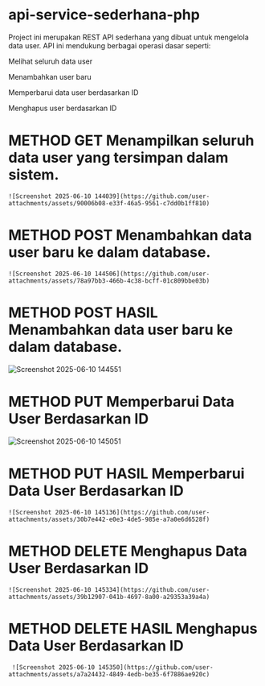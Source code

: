 # api-service-sederhana-php

Project ini merupakan REST API sederhana yang dibuat untuk mengelola data user. API ini mendukung berbagai operasi dasar seperti:

Melihat seluruh data user

Menambahkan user baru

Memperbarui data user berdasarkan ID

Menghapus user berdasarkan ID

# METHOD GET Menampilkan seluruh data user yang tersimpan dalam sistem.
    ![Screenshot 2025-06-10 144039](https://github.com/user-attachments/assets/90006b08-e33f-46a5-9561-c7dd0b1ff810)

# METHOD POST Menambahkan data user baru ke dalam database.
    ![Screenshot 2025-06-10 144506](https://github.com/user-attachments/assets/78a97bb3-466b-4c38-bcff-01c809bbe03b)

# METHOD POST HASIL Menambahkan data user baru ke dalam database.
   ![Screenshot 2025-06-10 144551](https://github.com/user-attachments/assets/b8f6fd3a-a8f1-4bab-a5e2-66bff45f9811)

# METHOD PUT Memperbarui Data User Berdasarkan ID
   ![Screenshot 2025-06-10 145051](https://github.com/user-attachments/assets/fd255e0b-e059-450b-a40a-e3a1f4c66666)

# METHOD PUT HASIL Memperbarui Data User Berdasarkan ID
    ![Screenshot 2025-06-10 145136](https://github.com/user-attachments/assets/30b7e442-e0e3-4de5-985e-a7a0e6d6528f)

# METHOD DELETE Menghapus Data User Berdasarkan ID
    ![Screenshot 2025-06-10 145334](https://github.com/user-attachments/assets/39b12907-041b-4697-8a00-a29353a39a4a)

# METHOD DELETE HASIL Menghapus Data User Berdasarkan ID
     ![Screenshot 2025-06-10 145350](https://github.com/user-attachments/assets/a7a24432-4849-4edb-be35-6f7886ae920c)

     



